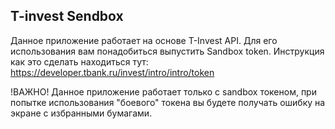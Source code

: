 ## T-invest Sendbox

Данное приложение работает на основе T-Invest API.
Для его использования вам понадобиться выпустить Sandbox token.
Инструкция как это сделать находиться тут: https://developer.tbank.ru/invest/intro/intro/token

!ВАЖНО!
Данное приложение работает только с sandbox токеном, при попытке использования "боевого" токена вы будете получать ошибку на экране с избранными бумагами.